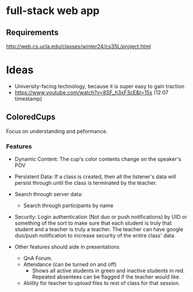 # full-stack web app

## Requirements
http://web.cs.ucla.edu/classes/winter24/cs35L/project.html

# Ideas
- University-facing technology, because it is super easy to gain traction
- https://www.youtube.com/watch?v=8SF_h3xF3cE&t=15s (12:07 timestamp)

## ColoredCups
Focus on understanding and peformance.
### Features
- Dynamic Content: The cup's color contents change on the speaker's POV
- Persistent Data: If a class is created, then all the listener's data will persist
  through until the class is terminated by the teacher.
- Search through server data:
  - Search through participants by name
- Security: Login authentication (Not duo or push notifications) by UID or something
  of the sort to make sure that each student is truly that student and a teacher is
  truly a teacher. The teacher can have google duo/push notification to increase
  security of the entire class' data.

- Other features should aide in presentations
  - QnA Forum.
  - Attendance (can be turned on and off)
    - Shows all active students in green and inactive students in red. Repeated absentees can be flagged if the teacher would like.
  - Ability for teacher to upload files to rest of class for that session.
